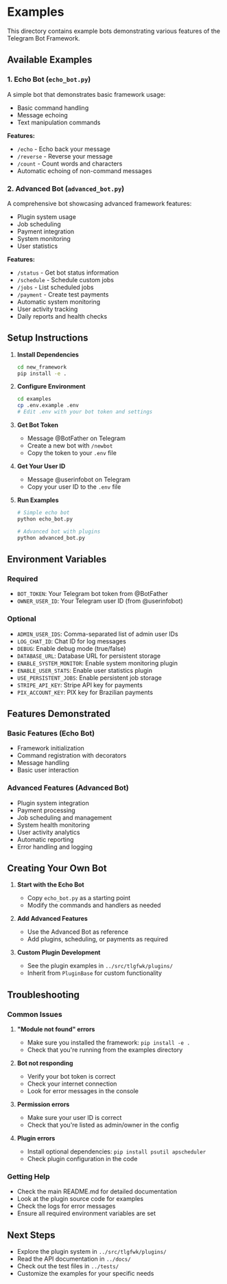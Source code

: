 # Examples

This directory contains example bots demonstrating various features of the Telegram Bot Framework.

## Available Examples

### 1. Echo Bot (`echo_bot.py`)
A simple bot that demonstrates basic framework usage:
- Basic command handling
- Message echoing
- Text manipulation commands

**Features:**
- `/echo` - Echo back your message
- `/reverse` - Reverse your message
- `/count` - Count words and characters
- Automatic echoing of non-command messages

### 2. Advanced Bot (`advanced_bot.py`)
A comprehensive bot showcasing advanced framework features:
- Plugin system usage
- Job scheduling
- Payment integration
- System monitoring
- User statistics

**Features:**
- `/status` - Get bot status information
- `/schedule` - Schedule custom jobs
- `/jobs` - List scheduled jobs
- `/payment` - Create test payments
- Automatic system monitoring
- User activity tracking
- Daily reports and health checks

## Setup Instructions

1. **Install Dependencies**
   ```bash
   cd new_framework
   pip install -e .
   ```

2. **Configure Environment**
   ```bash
   cd examples
   cp .env.example .env
   # Edit .env with your bot token and settings
   ```

3. **Get Bot Token**
   - Message @BotFather on Telegram
   - Create a new bot with `/newbot`
   - Copy the token to your `.env` file

4. **Get Your User ID**
   - Message @userinfobot on Telegram
   - Copy your user ID to the `.env` file

5. **Run Examples**
   ```bash
   # Simple echo bot
   python echo_bot.py
   
   # Advanced bot with plugins
   python advanced_bot.py
   ```

## Environment Variables

### Required
- `BOT_TOKEN`: Your Telegram bot token from @BotFather
- `OWNER_USER_ID`: Your Telegram user ID (from @userinfobot)

### Optional
- `ADMIN_USER_IDS`: Comma-separated list of admin user IDs
- `LOG_CHAT_ID`: Chat ID for log messages
- `DEBUG`: Enable debug mode (true/false)
- `DATABASE_URL`: Database URL for persistent storage
- `ENABLE_SYSTEM_MONITOR`: Enable system monitoring plugin
- `ENABLE_USER_STATS`: Enable user statistics plugin
- `USE_PERSISTENT_JOBS`: Enable persistent job storage
- `STRIPE_API_KEY`: Stripe API key for payments
- `PIX_ACCOUNT_KEY`: PIX key for Brazilian payments

## Features Demonstrated

### Basic Features (Echo Bot)
- Framework initialization
- Command registration with decorators
- Message handling
- Basic user interaction

### Advanced Features (Advanced Bot)
- Plugin system integration
- Payment processing
- Job scheduling and management
- System health monitoring
- User activity analytics
- Automatic reporting
- Error handling and logging

## Creating Your Own Bot

1. **Start with the Echo Bot**
   - Copy `echo_bot.py` as a starting point
   - Modify the commands and handlers as needed

2. **Add Advanced Features**
   - Use the Advanced Bot as reference
   - Add plugins, scheduling, or payments as required

3. **Custom Plugin Development**
   - See the plugin examples in `../src/tlgfwk/plugins/`
   - Inherit from `PluginBase` for custom functionality

## Troubleshooting

### Common Issues

1. **"Module not found" errors**
   - Make sure you installed the framework: `pip install -e .`
   - Check that you're running from the examples directory

2. **Bot not responding**
   - Verify your bot token is correct
   - Check your internet connection
   - Look for error messages in the console

3. **Permission errors**
   - Make sure your user ID is correct
   - Check that you're listed as admin/owner in the config

4. **Plugin errors**
   - Install optional dependencies: `pip install psutil apscheduler`
   - Check plugin configuration in the code

### Getting Help

- Check the main README.md for detailed documentation
- Look at the plugin source code for examples
- Check the logs for error messages
- Ensure all required environment variables are set

## Next Steps

- Explore the plugin system in `../src/tlgfwk/plugins/`
- Read the API documentation in `../docs/`
- Check out the test files in `../tests/`
- Customize the examples for your specific needs
